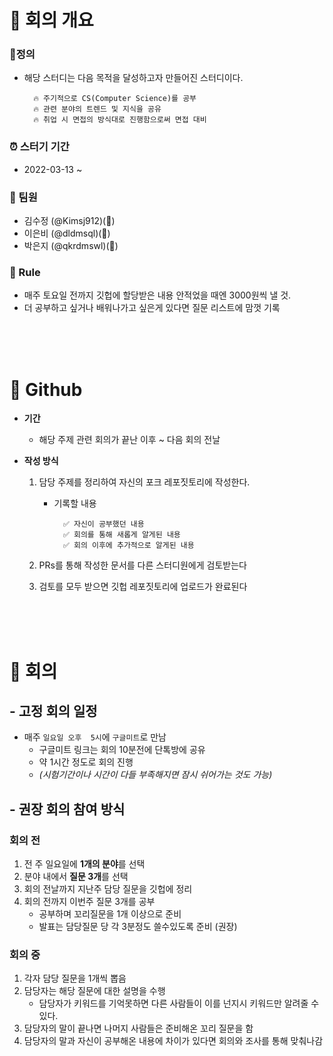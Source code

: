 # 📌 **회의 개요**

### 📝정의

- 해당 스터디는 다음 목적을 달성하고자 만들어진 스터디이다.

  ```
    🔥 주기적으로 CS(Computer Science)를 공부
    🔥 관련 분야의 트렌드 및 지식을 공유
    🔥 취업 시 면접의 방식대로 진행함으로써 면접 대비
  ```

### ****⏰**** 스터기 기간

- 2022-03-13 ~

### 🙋‍ 팀**원**

- 김수정 (@Kimsj912)(🐯)
- 이은비 (@dldmsql)(🐣)
- 박은지 (@qkrdmswl)(🐰)

### 👀 Rule

- 매주 토요일 전까지 깃헙에 할당받은 내용 안적었을 때엔 3000원씩 낼 것.
- 더 공부하고 싶거나 배워나가고 싶은게 있다면 질문 리스트에 맘껏 기록

 
 <br><br><br>

# 📌 Github

- **기간**
    - 해당 주제 관련 회의가 끝난 이후 ~ 다음 회의 전날
    
- **작성 방식**
    1. 담당 주제를 정리하여 자신의 포크 레포짓토리에 작성한다.
        - 기록할 내용
          ```
            ✅ 자신이 공부했던 내용
            ✅ 회의를 통해 새롭게 알게된 내용
            ✅ 회의 이후에 추가적으로 알게된 내용
          ```
            
    2. PRs를 통해 작성한 문서를 다른 스터디원에게 검토받는다
    3. 검토를 모두 받으면 깃헙 레포짓토리에 업로드가 완료된다
    
    
 <br><br><br>


# 📌 회의

## - 고정 회의 **일정**

- 매주 `일요일 오후  5시`에 `구글미트`로 만남
    - 구글미트 링크는 회의 10분전에 단톡방에 공유
    - 약 1시간 정도로 회의 진행
    - *(시험기간이나 시간이 다들 부족해지면 잠시 쉬어가는 것도 가능)*

## - 권장 회의 참여 방식

### **회의 전**

1. 전 주 일요일에 **1개의 분야**를 선택 
2. 분야 내에서 **질문 3개**를 선택
3. 회의 전날까지  지난주 담당 질문을 깃헙에 정리
4. 회의 전까지 이번주 질문 3개를 공부
    - 공부하며 꼬리질문을 1개 이상으로 준비
    - 발표는 담당질문 당 각 3분정도 쓸수있도록 준비 (권장)

### **회의 중**

1. 각자 담당 질문을 1개씩 뽑음
2. 담당자는 해당 질문에 대한 설명을 수행
    - 담당자가 키워드를 기억못하면 다른 사람들이 이를 넌지시 키워드만 알려줄 수 있다.
3. 담당자의 말이 끝나면 나머지 사람들은 준비해온 꼬리 질문을 함
4. 담당자의 말과 자신이 공부해온 내용에 차이가 있다면 회의와 조사를 통해 맞춰나감
